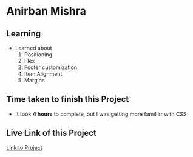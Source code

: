 # Anirban Mishra

## Learning

- Learned about 
    1. Positioning 
    2. Flex
    3. Footer customization
    4. Item Alignment
    5. Margins
    
## Time taken to finish this Project

- It took **4 hours** to complete, but I was getting more familiar with CSS

## Live Link of this Project
[Link to Project](https://jsb-p-9.netlify.app)




